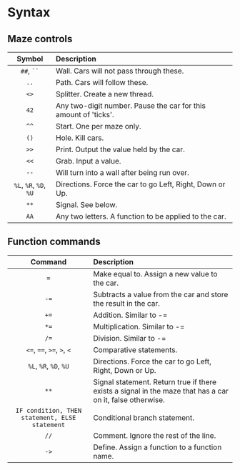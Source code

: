 Syntax
======

Maze controls
-------------

Symbol       | Description
:-----------:|:----------------------------------------------------------------
`##`, ` `` ` | Wall. Cars will not pass through these.
    `..`     | Path. Cars will follow these.
    `<>`     | Splitter. Create a new thread.
    `42`     | Any two-digit number. Pause the car for this amount of 'ticks'.
    `^^`     | Start. One per maze only.
    `()`     | Hole. Kill cars.
    `>>`     | Print. Output the value held by the car.
    `<<`     | Grab. Input a value.
    `--`     | Will turn into a wall after being run over.
`%L`, `%R`, `%D`, `%U` | Directions. Force the car to go Left, Right, Down or Up.
    `**`     | Signal. See below.
    `AA`     | Any two letters. A function to be applied to the car.

Function commands
-----------------

Command           | Description
:----------------:|:-----------------------------------------------------------
       `=`        | Make equal to. Assign a new value to the car.
       `-=`       | Subtracts a value from the car and store the result in the car.
       `+=`       | Addition. Similar to -=
       `*=`       | Multiplication. Similar to -=
       `/=`       | Division. Similar to -=
`<=`, `==`, `>=`, `>`, `<` | Comparative statements.
`%L`, `%R`, `%D`, `%U`     | Directions. Force the car to go Left, Right, Down or Up.
       `**`       | Signal statement. Return true if there exists a signal in the maze that has a car on it, false otherwise.
`IF condition, THEN statement, ELSE statement` | Conditional branch statement.
       `//`       | Comment. Ignore the rest of the line.
       `->`       | Define. Assign a function to a function name.

